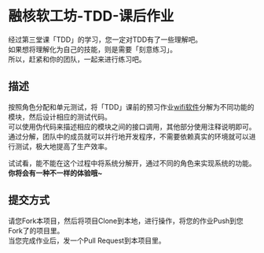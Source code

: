 # 融核软工坊-TDD-课后作业

经过第三堂课「TDD」的学习，您一定对TDD有了一些理解吧。  
如果想将理解化为自己的技能，则是需要「刻意练习」。  
所以，赶紧和你的团队，一起来进行练习吧。

## 描述

按照角色分配和单元测试，将「TDD」课前的预习作业[wifi软件](https://github.com/rhrgf/tdd-task-1)分解为不同功能的模块，然后设计相应的测试代码。  
可以使用伪代码来描述相应的模块之间的接口调用，其他部分使用注释说明即可。  
通过分解，团队中的成员就可以并行地开发程序，不需要依赖真实的环境就可以进行测试，极大地提高了生产效率。


试试看，能不能在这个过程中将系统分解开，通过不同的角色来实现系统的功能。**你将会有一种不一样的体验哦~**  

## 提交方式

请您Fork本项目，然后将项目Clone到本地，进行操作，将您的作业Push到您Fork了的项目里。  
当您完成作业后，发一个Pull Request到本项目里。
